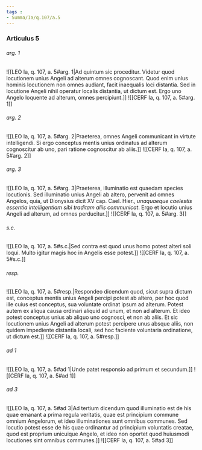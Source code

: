 ```yaml
---
tags : 
- Summa/Ia/q.107/a.5
---
```


### Articulus 5

###### arg. 1
![[LEO Ia, q. 107, a. 5#arg. 1|Ad quintum sic proceditur. Videtur quod locutionem unius Angeli ad alterum omnes cognoscant. Quod enim unius hominis locutionem non omnes audiant, facit inaequalis loci distantia. Sed in locutione Angeli nihil operatur localis distantia, ut dictum est. Ergo uno Angelo loquente ad alterum, omnes percipiunt.]]
![[CERF Ia, q. 107, a. 5#arg. 1]]

###### arg. 2
![[LEO Ia, q. 107, a. 5#arg. 2|Praeterea, omnes Angeli communicant in virtute intelligendi. Si ergo conceptus mentis unius ordinatus ad alterum cognoscitur ab uno, pari ratione cognoscitur ab aliis.]]
![[CERF Ia, q. 107, a. 5#arg. 2]]

###### arg. 3
![[LEO Ia, q. 107, a. 5#arg. 3|Praeterea, illuminatio est quaedam species locutionis. Sed illuminatio unius Angeli ab altero, pervenit ad omnes Angelos, quia, ut Dionysius dicit XV cap. Cael. Hier., *unaquaeque caelestis essentia intelligentiam sibi traditam aliis communicat*. Ergo et locutio unius Angeli ad alterum, ad omnes perducitur.]]
![[CERF Ia, q. 107, a. 5#arg. 3]]

###### s.c.
![[LEO Ia, q. 107, a. 5#s.c.|Sed contra est quod unus homo potest alteri soli loqui. Multo igitur magis hoc in Angelis esse potest.]]
![[CERF Ia, q. 107, a. 5#s.c.]]

###### resp.
![[LEO Ia, q. 107, a. 5#resp.|Respondeo dicendum quod, sicut supra dictum est, conceptus mentis unius Angeli percipi potest ab altero, per hoc quod ille cuius est conceptus, sua voluntate ordinat ipsum ad alterum. Potest autem ex aliqua causa ordinari aliquid ad unum, et non ad alterum. Et ideo potest conceptus unius ab aliquo uno cognosci, et non ab aliis. Et sic locutionem unius Angeli ad alterum potest percipere unus absque aliis, non quidem impediente distantia locali, sed hoc faciente voluntaria ordinatione, ut dictum est.]]
![[CERF Ia, q. 107, a. 5#resp.]]

###### ad 1
![[LEO Ia, q. 107, a. 5#ad 1|Unde patet responsio ad primum et secundum.]]
![[CERF Ia, q. 107, a. 5#ad 1]]

###### ad 3
![[LEO Ia, q. 107, a. 5#ad 3|Ad tertium dicendum quod illuminatio est de his quae emanant a prima regula veritatis, quae est principium commune omnium Angelorum, et ideo illuminationes sunt omnibus communes. Sed locutio potest esse de his quae ordinantur ad principium voluntatis creatae, quod est proprium unicuique Angelo, et ideo non oportet quod huiusmodi locutiones sint omnibus communes.]]
![[CERF Ia, q. 107, a. 5#ad 3]]

